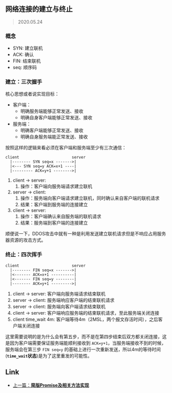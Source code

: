 ## 网络连接的建立与终止

> 2020.05.24

### 概念

+ SYN: 建立联机
+ ACK: 确认
+ FIN: 结束联机
+ seq: 顺序码

### 建立：三次握手

核心思想或者说实现目标：

+ 客户端：
    + 明确服务端能够正常发送、接收
    + 明确自身客户端能够正常发送、接收
+ 服务端：
    + 明确客户端能够正常发送、接收
    + 明确自身服务端能正常发送、接收

按照这样的逻辑来看必须在客户端和服务端至少有三次通信：

```
client                       server
  |-------- SYN seq=x ------->|
  |<--- SYN seq=y ACK=x+1 ----|
  |--------- ACK=y+1 -------->|
```

1. client -> server:
    1. 操作：客户端向服务端请求建立联机
2. server -> client:
    1. 操作：服务端向客户端请求建立联机，同时确认来自客户端的联机请求
    2. 结果：客户端到服务端的连接建立
3. client -> server: 
    1. 操作：客户端确认来自服务端的联机请求
    2. 结果：服务端到客户端的连接建立

顺便说一下，DDOS攻击中就有一种是利用发送建立联机请求但是不响应占用服务器资源的攻击方式。

### 终止：四次挥手

```
client                       server
  |-------- FIN seq=x ------->|
  |<------- ACK=x+1 ----------|
  |<------- FIN seq=y --------|
  |-------- ACK=y+1 --------->|
```

1. client -> server: 客户端向服务端请求结束联机
2. server -> client: 服务端响应客户端的结束联机请求
3. server -> client: 服务端向客户端请求结束联机
4. client -> server: 客户端响应服务端的结束联机请求，至此服务端关闭连接
5. client time_wait 4m: 客户端等待4m（2MSL，两个报文存活时间），之后客户端关闭连接

这里需要说明的是为什么会有第五步，而不是在第四步结束后双方都关闭连接，这是因为客户端需要保证服务端能顺利接收到 `ACK=y+1`，当服务端接收不到的时候，服务端会在第三步 `FIN seq=y` 的基础上进行一次重新发送，所以4m的等待时间(**`time_wait`状态**)是为了这里重发的可能性。

## Link

+ [上一篇：**简版Promise及相关方法实现**](../DIY/简版Promise实现.md)